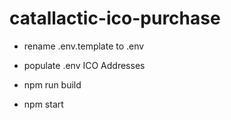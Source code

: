 # catallactic-ico-purchase

* rename .env.template to .env

* populate .env ICO Addresses

* npm run build

* npm start